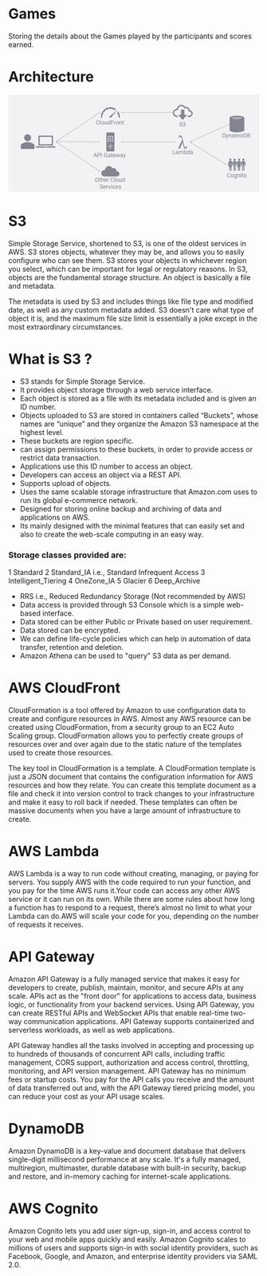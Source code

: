 # Games
Storing the details about the Games played by the participants and scores earned.

# Architecture

![](images/AWS%20Architectture.PNG)

# S3

Simple Storage Service, shortened to S3, is one of the oldest services in AWS. S3 stores objects, whatever they may be, and allows you to easily configure who can see them. S3 stores your objects in whichever region you select, which can be important for legal or regulatory reasons. In S3, objects are the fundamental storage structure. An object is basically a file and metadata.

The metadata is used by S3 and includes things like file type and modified date, as well as any custom metadata added. S3 doesn't care what type of object it is, and the maximum file size limit is essentially a joke except in the most extraordinary circumstances.


# What is S3 ?
- S3 stands for Simple Storage Service.
- It provides object storage through a web service interface.
- Each object is stored as a file with its metadata included and is given an ID number.
- Objects uploaded to S3 are stored in containers called “Buckets”, whose names are “unique” and they organize the Amazon S3 namespace at the highest level.
- These buckets are region specific.
-  can assign permissions to these buckets, in order to provide access or restrict data transaction.
- Applications use this ID number to access an object.
- Developers can access an object via a REST API.
- Supports upload of objects.
- Uses the same scalable storage infrastructure that Amazon.com uses to run its global e-commerce network.
- Designed for storing online backup and archiving of data and applications on AWS.
- Its mainly designed with the minimal features that can easily set and also to create the web-scale computing in an easy way.

### Storage classes provided are:
1 Standard
2 Standard_IA i.e., Standard Infrequent Access
3 Intelligent_Tiering
4 OneZone_IA
5 Glacier
6 Deep_Archive

- RRS i.e., Reduced Redundancy Storage (Not recommended by AWS)
- Data access is provided through S3 Console which is a simple web-based interface.
- Data stored can be either Public or Private based on user requirement.
- Data stored can be encrypted.
- We can define life-cycle policies which can help in automation of data transfer, retention and deletion.
- Amazon Athena can be used to "query" S3 data as per demand.


# AWS CloudFront

CloudFormation is a tool offered by Amazon to use configuration data to create and configure resources in AWS. Almost any AWS resource can be created using CloudFormation, from a security group to an EC2 Auto Scaling group. CloudFormation allows you to perfectly create groups of resources over and over again due to the static nature of the templates used to create those resources.

The key tool in CloudFormation is a template. A CloudFormation template is just a JSON document that contains the configuration information for AWS resources and how they relate. You can create this template document as a file and check it into version control to track changes to your infrastructure and make it easy to roll back if needed. These templates can often be massive documents when you have a large amount of infrastructure to create. 

# AWS Lambda

AWS Lambda is a way to run code without creating, managing, or paying for servers. You supply AWS with the code required to run your function, and you pay for the time AWS runs it.Your code can access any other AWS service or it can run on its own. While there are some rules about how long a function has to respond to a request, there’s almost no limit to what your Lambda can do.AWS will scale your code for you, depending on the number of requests it receives. 

# API Gateway

Amazon API Gateway is a fully managed service that makes it easy for developers to create, publish, maintain, monitor, and secure APIs at any scale. APIs act as the "front door" for applications to access data, business logic, or functionality from your backend services. Using API Gateway, you can create RESTful APIs and WebSocket APIs that enable real-time two-way communication applications. API Gateway supports containerized and serverless workloads, as well as web applications.

API Gateway handles all the tasks involved in accepting and processing up to hundreds of thousands of concurrent API calls, including traffic management, CORS support, authorization and access control, throttling, monitoring, and API version management. API Gateway has no minimum fees or startup costs. You pay for the API calls you receive and the amount of data transferred out and, with the API Gateway tiered pricing model, you can reduce your cost as your API usage scales.

# DynamoDB

Amazon DynamoDB is a key-value and document database that delivers single-digit millisecond performance at any scale. It's a fully managed, multiregion, multimaster, durable database with built-in security, backup and restore, and in-memory caching for internet-scale applications.

# AWS Cognito

Amazon Cognito lets you add user sign-up, sign-in, and access control to your web and mobile apps quickly and easily. Amazon Cognito scales to millions of users and supports sign-in with social identity providers, such as Facebook, Google, and Amazon, and enterprise identity providers via SAML 2.0.

